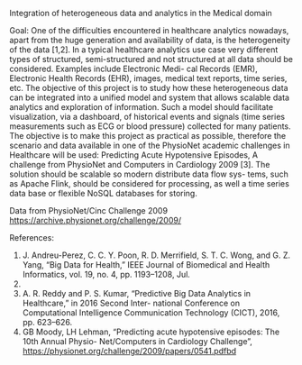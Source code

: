 Integration of heterogeneous data and analytics in the Medical domain

Goal: One of the difficulties encountered in healthcare analytics nowadays, apart from the huge generation and
availability of data, is the heterogeneity of the data [1,2]. In a typical healthcare analytics use case very different types
of structured, semi-structured and not structured at all data should be considered. Examples include Electronic Medi-
cal Records (EMR), Electronic Health Records (EHR), images, medical text reports, time series, etc. The objective of
this project is to study how these heterogeneous data can be integrated into a unified model and system that allows
scalable data analytics and exploration of information. Such a model should facilitate visualization, via a dashboard, of
historical events and signals (time series measurements such as ECG or blood pressure) collected for many patients.
The objective is to make this project as practical as possible, therefore the scenario and data available in one of the
PhysioNet academic challenges in Healthcare will be used: Predicting Acute Hypotensive Episodes, A challenge from
PhysioNet and Computers in Cardiology 2009 [3]. The solution should be scalable so modern distribute data flow sys-
tems, such as Apache Flink, should be considered for processing, as well a time series data base or flexible NoSQL
databases for storing.



Data from PhysioNet/Cinc Challenge 2009
https://archive.physionet.org/challenge/2009/

References:
1. J. Andreu-Perez, C. C. Y. Poon, R. D. Merrifield, S. T. C. Wong, and G. Z. Yang, “Big Data for
Health,” IEEE Journal of Biomedical and Health Informatics, vol. 19, no. 4, pp. 1193–1208, Jul.
2015.
2. A. R. Reddy and P. S. Kumar, “Predictive Big Data Analytics in Healthcare,” in 2016 Second Inter-
national Conference on Computational Intelligence Communication Technology (CICT), 2016, pp.
623–626.
3. GB Moody, LH Lehman, “Predicting acute hypotensive episodes: The 10th Annual Physio-
Net/Computers in Cardiology Challenge”, https://physionet.org/challenge/2009/papers/0541.pdfbd